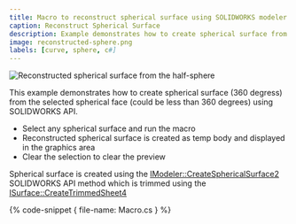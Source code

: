 ```yaml
---
title: Macro to reconstruct spherical surface using SOLIDWORKS modeler API
caption: Reconstruct Spherical Surface
description: Example demonstrates how to create spherical surface from the selected spherical face using SOLIDWORKS API in C#
image: reconstructed-sphere.png
labels: [curve, sphere, c#]
---
```

![Reconstructed spherical surface from the half-sphere](reconstructed-sphere.png)

This example demonstrates how to create spherical surface (360 degress) from the selected spherical face (could be less than 360 degrees) using SOLIDWORKS API.

* Select any spherical surface and run the macro
* Reconstructed spherical surface is created as temp body and displayed in the graphics area
* Clear the selection to clear the preview

Spherical surface is created using the [IModeler::CreateSphericalSurface2](https://help.solidworks.com/2018/english/api/sldworksapi/solidworks.interop.sldworks~solidworks.interop.sldworks.imodeler~createsphericalsurface2.html) SOLIDWORKS API method which is trimmed using the [ISurface::CreateTrimmedSheet4](https://help.solidworks.com/2018/english/api/sldworksapi/solidworks.interop.sldworks~solidworks.interop.sldworks.isurface~createtrimmedsheet4.html)

{% code-snippet { file-name: Macro.cs } %}

